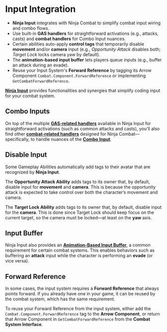 # Input Integration
<primary-label ref="combat"/>

<tldr>
    <ul>
        <li><b>Ninja Input</b> integrates with Ninja Combat to simplify combat input wiring and combo flows.</li>
        <li>Use built-in <b>GAS handlers</b> for straightforward activations (e.g., attacks, casts) and <b>combat handlers</b> for Combo Input nuances.</li>
        <li>Certain abilities auto-apply <b>control tags</b> that temporarily disable <b>movement</b> and/or <b>camera</b> input (e.g., <i>Opportunity Attack</i> disables both; <i>Target Lock</i> locks camera yaw by default).</li>
        <li>The <b>animation-based input buffer</b> lets players queue inputs (e.g., buffer an attack during an evade).</li>
        <li>Reuse your Input System's <b>Forward Reference</b> by tagging its Arrow Component <code>Combat.Component.ForwardReference</code> or implementing <code>GetCombatForwardReference</code>.</li>
    </ul>
</tldr>

[**Ninja Input**](ipt_overview.md) provides functionalities and synergies that simplify coding input for your combat system.

## Combo Inputs

On top of the multiple [**GAS-related handlers**](ipt_gas_handlers.md) available in Ninja Input for straightforward activations
(such as common attacks and casts), you’ll also find other [**combat-related handlers**](ipt_combat_handlers.md) designed for
Ninja Combat—specifically, to handle nuances of the [**Combo Input**](cbt_combos_input.md).

## Disable Input

Some Gameplay Abilities automatically add tags to their avatar that are recognized by **Ninja Input**.

The **Opportunity Attack Ability** adds tags to its owner that, by default, disable input for **movement** and **camera**.
This is because the opportunity attack is expected to take control over both the character’s movement and camera.

The **Target Lock Ability** adds tags to its owner that, by default, disable input for the **camera**. This is done since
Target Lock should keep focus on the current target, so the camera must be locked—at least on the **yaw** axis.

## Input Buffer

Ninja Input also provides an **[Animation-Based Input Buffer](ipt_input_buffer.md)**, a common requirement for certain
combat systems. This enables behaviors such as buffering an **attack** input while the character is performing an **evade**
(or vice versa).

## Forward Reference

In some cases, the input system requires a **Forward Reference** that always points forward. If you already have one in
your game, it can be reused by the combat system, which has the same requirement.

To reuse your Forward Reference from the input system, either add the `Combat.Component.ForwardReference` tag to the
**Arrow Component**, or return that Arrow Component in `GetCombatForwardReference` from the **Combat System Interface**.
